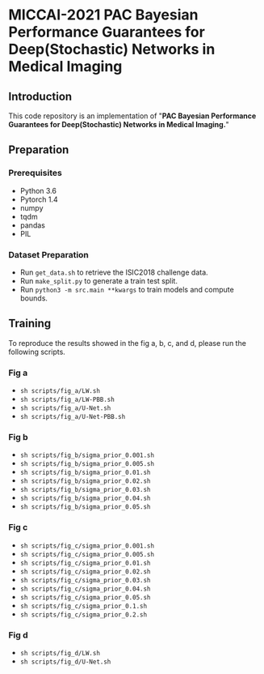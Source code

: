 # MICCAI-2021 PAC Bayesian Performance Guarantees for Deep(Stochastic) Networks in Medical Imaging


## Introduction



This code repository is an implementation of "**PAC Bayesian Performance Guarantees for Deep(Stochastic) Networks in Medical Imaging.**"

## Preparation



### Prerequisites

- Python 3.6
- Pytorch 1.4
- numpy
- tqdm
- pandas
- PIL

### Dataset Preparation

- Run `get_data.sh` to retrieve the ISIC2018 challenge data.
- Run `make_split.py` to generate a train test split.
- Run `python3 -m src.main **kwargs` to train models and compute bounds.

## Training



To reproduce the results showed in the fig a, b, c, and d, please run the following scripts.

### Fig a

- `sh scripts/fig_a/LW.sh`
- `sh scripts/fig_a/LW-PBB.sh`
- `sh scripts/fig_a/U-Net.sh`
- `sh scripts/fig_a/U-Net-PBB.sh`

### Fig b

- `sh scripts/fig_b/sigma_prior_0.001.sh`
- `sh scripts/fig_b/sigma_prior_0.005.sh`
- `sh scripts/fig_b/sigma_prior_0.01.sh`
- `sh scripts/fig_b/sigma_prior_0.02.sh`
- `sh scripts/fig_b/sigma_prior_0.03.sh`
- `sh scripts/fig_b/sigma_prior_0.04.sh`
- `sh scripts/fig_b/sigma_prior_0.05.sh`

### Fig c

- `sh scripts/fig_c/sigma_prior_0.001.sh`
- `sh scripts/fig_c/sigma_prior_0.005.sh`
- `sh scripts/fig_c/sigma_prior_0.01.sh`
- `sh scripts/fig_c/sigma_prior_0.02.sh`
- `sh scripts/fig_c/sigma_prior_0.03.sh`
- `sh scripts/fig_c/sigma_prior_0.04.sh`
- `sh scripts/fig_c/sigma_prior_0.05.sh`
- `sh scripts/fig_c/sigma_prior_0.1.sh`
- `sh scripts/fig_c/sigma_prior_0.2.sh`

### Fig d

- `sh scripts/fig_d/LW.sh`
- `sh scripts/fig_d/U-Net.sh`